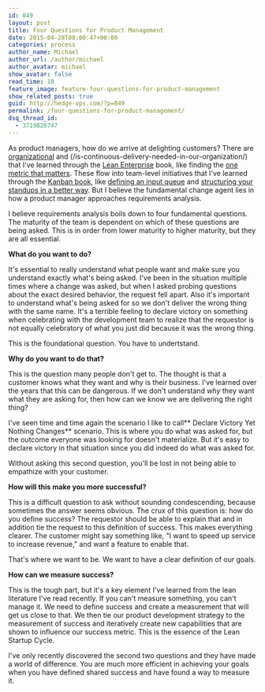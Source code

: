```yaml
---
id: 849
layout: post
title: Four Questions for Product Management
date: 2015-04-28T08:00:47+00:00
categories: process
author_name: Michael
author_url: /author/michael
author_avatar: michael
show_avatar: false
read_time: 10
feature_image: feature-four-questions-for-product-management 
show_related_posts: true 
guid: http://hedge-ops.com/?p=849
permalink: /four-questions-for-product-management/
dsq_thread_id:
  - 3719826747
---
```

As product managers, how do we arrive at delighting customers? There are [organizational](/mission-command/ "Mission Command") and (/is-continuous-delivery-needed-in-our-organization/) that I've learned through the [Lean Enterprise](http://amzn.to/1utrIYL) book, like finding the [one metric that matters](/the-one-metric-that-matters/). These flow into team-level initiatives that I've learned through the [Kanban book](http://amzn.to/1CcuYsg), like [defining an input queue](/defining-the-kanban-input-queue/) and [structuring your standups in a better way](/kanban-standup-meetings-a-way-out-of-standup-hell/). But I believe the fundamental change agent lies in how a product manager approaches requirements analysis.

I believe requirements analysis boils down to four fundamental questions. The maturity of the team is dependent on which of these questions are being asked. This is in order from lower maturity to higher maturity, but they are all essential.<!--more-->

**What do you want to do?**

It's essential to really understand what people want and make sure you understand exactly what's being asked. I've been in the situation multiple times where a change was asked, but when I asked probing questions about the exact desired behavior, the request fell apart. Also it's important to understand what's being asked for so we don't deliver the wrong thing with the same name. It's a terrible feeling to declare victory on something when celebrating with the development team to realize that the requestor is not equally celebratory of what you just did because it was the wrong thing.

This is the foundational question. You have to undertstand.

**Why do you want to do that?**

This is the question many people don't get to. The thought is that a customer knows what they want and why is their business. I've learned over the years that this can be dangerous. If we don't understand _why_ they want what they are asking for, then how can we know we are delivering the right thing?

I've seen time and time again the scenario I like to call** Declare Victory Yet Nothing Changes** scenario. This is where you do what was asked for, but the outcome everyone was looking for doesn't materialize. But it's easy to declare victory in that situation since you did indeed do what was asked for.

Without asking this second question, you'll be lost in not being able to empathize with your customer.

**How will this make you more successful?**

This is a difficult question to ask without sounding condescending, because sometimes the answer seems obvious. The crux of this question is: how do you define success? The requestor should be able to explain that and in addition tie the request to this definition of success. This makes everything clearer. The customer might say something like, "I want to speed up service to increase revenue," and want a feature to enable that.

That's where we want to be. We want to have a clear definition of our goals.

**How can we measure success?**

This is the tough part, but it's a key element I've learned from the lean literature I've read recently. If you can't measure something, you can't manage it. We need to define success and create a measurement that will get us close to that. We then tie our product development strategy to the measurement of success and iteratively create new capabilities that are shown to influence our success metric. This is the essence of the Lean Startup Cycle.

I've only recently discovered the second two questions and they have made a world of difference. You are much more efficient in achieving your goals when you have defined shared success and have found a way to measure it.